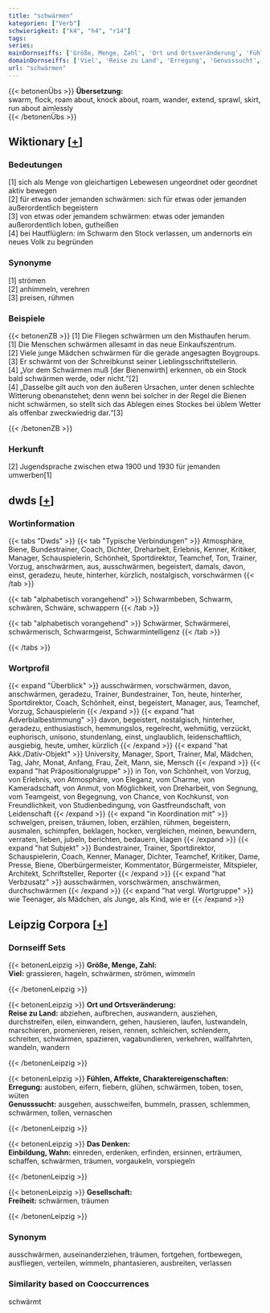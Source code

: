 ```yaml
---
title: "schwärmen"
kategorien: ["Verb"]
schwierigkeit: ["k4", "h4", "r14"]
tags:
series:
mainDornseiffs: ['Größe, Menge, Zahl', 'Ort und Ortsveränderung', 'Fühlen, Affekte, Charaktereigenschaften', 'Das Denken', 'Gesellschaft']
domainDornseiffs: ['Viel', 'Reise zu Land', 'Erregung', 'Genusssucht', 'Einbildung, Wahn', 'Freiheit']
url: "schwärmen"
---
```


{{< betonenÜbs >}}
**Übersetzung:**  
swarm, flock, roam about, knock about, roam, wander, extend, sprawl, skirt, run about aimlessly  
{{< /betonenÜbs >}}

## Wiktionary [[+](https://de.wiktionary.org/wiki/schwärmen)]

### Bedeutungen
[1] sich als Menge von gleichartigen Lebewesen ungeordnet oder geordnet aktiv bewegen  
[2] für etwas oder jemanden schwärmen: sich für etwas oder jemanden außerordentlich begeistern  
[3] von etwas oder jemandem schwärmen: etwas oder jemanden außerordentlich loben, gutheißen  
[4] bei Hautflüglern: im Schwarm den Stock verlassen, um andernorts ein neues Volk zu begründen  

### Synonyme
[1] strömen  
[2] anhimmeln, verehren  
[3] preisen, rühmen  

### Beispiele
{{< betonenZB >}}
[1] Die Fliegen schwärmen um den Misthaufen herum.  
[1] Die Menschen schwärmen allesamt in das neue Einkaufszentrum.  
[2] Viele junge Mädchen schwärmen für die gerade angesagten Boygroups.  
[3] Er schwärmt von der Schreibkunst seiner Lieblingsschriftstellerin.  
[4] „Vor dem Schwärmen muß [der Bienenwirth] erkennen, ob ein Stock bald schwärmen werde, oder nicht.“[2]  
[4] „Dasselbe gilt auch von den äußeren Ursachen, unter denen schlechte Witterung obenanstehet; denn wenn bei solcher in der Regel die Bienen nicht schwärmen, so stellt sich das Ablegen eines Stockes bei üblem Wetter als offenbar zweckwiedrig dar.“[3]  

{{< /betonenZB >}}
### Herkunft
[2] Jugendsprache zwischen etwa 1900 und 1930 für jemanden umwerben[1]  



## dwds [[+](https://www.dwds.de/wb/schwärmen)]

### Wortinformation
{{< tabs "Dwds" >}}
{{< tab "Typische Verbindungen" >}}
Atmosphäre, Biene, Bundestrainer, Coach, Dichter, Dreharbeit, Erlebnis, Kenner, Kritiker, Manager, Schauspielerin, Schönheit, Sportdirektor, Teamchef, Ton, Trainer, Vorzug, anschwärmen, aus, ausschwärmen, begeistert, damals, davon, einst, geradezu, heute, hinterher, kürzlich, nostalgisch, vorschwärmen
{{< /tab >}}

{{< tab "alphabetisch vorangehend" >}}
Schwarmbeben, Schwarm, schwären, Schwäre, schwappern
{{< /tab >}}

{{< tab "alphabetisch vorangehend" >}}
Schwärmer, Schwärmerei, schwärmerisch, Schwarmgeist, Schwarmintelligenz
{{< /tab >}}

{{< /tabs >}}

### Wortprofil
{{< expand "Überblick" >}} ausschwärmen, vorschwärmen, davon, anschwärmen, geradezu, Trainer, Bundestrainer, Ton, heute, hinterher, Sportdirektor, Coach, Schönheit, einst, begeistert, Manager, aus, Teamchef, Vorzug, Schauspielerin {{< /expand >}}
{{< expand "hat Adverbialbestimmung" >}} davon, begeistert, nostalgisch, hinterher, geradezu, enthusiastisch, hemmungslos, regelrecht, wehmütig, verzückt, euphorisch, unisono, stundenlang, einst, unglaublich, leidenschaftlich, ausgiebig, heute, umher, kürzlich {{< /expand >}}
{{< expand "hat Akk./Dativ-Objekt" >}} University, Manager, Sport, Trainer, Mal, Mädchen, Tag, Jahr, Monat, Anfang, Frau, Zeit, Mann, sie, Mensch {{< /expand >}}
{{< expand "hat Präpositionalgruppe" >}} in Ton, von Schönheit, von Vorzug, von Erlebnis, von Atmosphäre, von Eleganz, vom Charme, von Kameradschaft, von Anmut, von Möglichkeit, von Dreharbeit, von Segnung, vom Teamgeist, von Begegnung, von Chance, von Kochkunst, von Freundlichkeit, von Studienbedingung, von Gastfreundschaft, von Leidenschaft {{< /expand >}}
{{< expand "in Koordination mit" >}} schwelgen, preisen, träumen, loben, erzählen, rühmen, begeistern, ausmalen, schimpfen, beklagen, hocken, vergleichen, meinen, bewundern, verraten, lieben, jubeln, berichten, bedauern, klagen {{< /expand >}}
{{< expand "hat Subjekt" >}} Bundestrainer, Trainer, Sportdirektor, Schauspielerin, Coach, Kenner, Manager, Dichter, Teamchef, Kritiker, Dame, Presse, Biene, Oberbürgermeister, Kommentator, Bürgermeister, Mitspieler, Architekt, Schriftsteller, Reporter {{< /expand >}}
{{< expand "hat Verbzusatz" >}} ausschwärmen, vorschwärmen, anschwärmen, durchschwärmen {{< /expand >}}
{{< expand "hat vergl. Wortgruppe" >}} wie Teenager, als Mädchen, als Junge, als Kind, wie er {{< /expand >}}

## Leipzig Corpora [[+](https://corpora.uni-leipzig.de/en/res?word=schwärmen&corpusId=deu_newscrawl-public_2018)]

### Dornseiff Sets
{{< betonenLeipzig >}}
**Größe, Menge, Zahl:**  
**Viel:** grassieren, hageln, schwärmen, strömen, wimmeln  

{{< /betonenLeipzig >}}


{{< betonenLeipzig >}}
**Ort und Ortsveränderung:**  
**Reise zu Land:** abziehen, aufbrechen, auswandern, ausziehen, durchstreifen, eilen, einwandern, gehen, hausieren, laufen, lustwandeln, marschieren, promenieren, reisen, rennen, schleichen, schlendern, schreiten, schwärmen, spazieren, vagabundieren, verkehren, wallfahrten, wandeln, wandern  

{{< /betonenLeipzig >}}


{{< betonenLeipzig >}}
**Fühlen, Affekte, Charaktereigenschaften:**  
**Erregung:** austoben, eifern, fiebern, glühen, schwärmen, toben, tosen, wüten  
**Genusssucht:** ausgehen, ausschweifen, bummeln, prassen, schlemmen, schwärmen, tollen, vernaschen  

{{< /betonenLeipzig >}}


{{< betonenLeipzig >}}
**Das Denken:**  
**Einbildung, Wahn:** einreden, erdenken, erfinden, ersinnen, erträumen, schaffen, schwärmen, träumen, vorgaukeln, vorspiegeln  

{{< /betonenLeipzig >}}


{{< betonenLeipzig >}}
**Gesellschaft:**  
**Freiheit:** schwärmen, träumen  

{{< /betonenLeipzig >}}

### Synonym
ausschwärmen, auseinanderziehen, träumen, fortgehen, fortbewegen, ausfliegen, verteilen, wimmeln, phantasieren, ausbreiten, verlassen


### Similarity based on Cooccurrences
schwärmt

